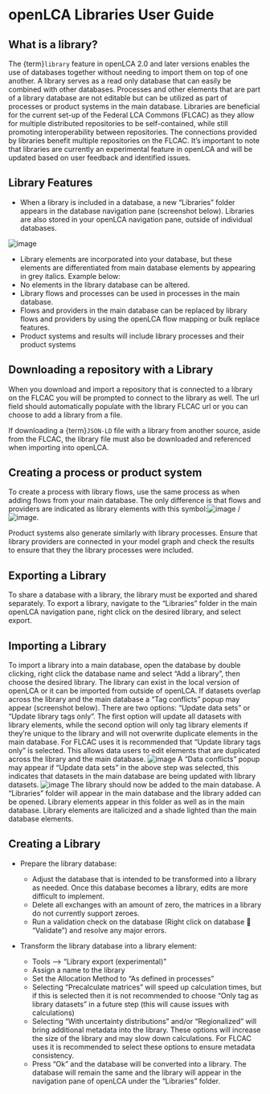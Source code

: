 # openLCA Libraries User Guide
## What is a library?
The {term}`library` feature in openLCA 2.0 and later versions enables the use of databases together without needing to import them on top of one another. A library serves as a read only database that can easily be combined with other databases. Processes and other elements that are part of a library database are not editable but can be utilized as part of processes or product systems in the main database.
Libraries are beneficial for the current set-up of the Federal LCA Commons (FLCAC) as they allow for multiple distributed repositories to be self-contained, while still promoting interoperability between repositories. The connections provided by libraries benefit multiple repositories on the FLCAC. It’s important to note that libraries are currently an experimental feature in openLCA and will be updated based on user feedback and identified issues.

## Library Features

- When a library is included in a database, a new “Libraries” folder appears in the database navigation pane (screenshot below). Libraries are also stored in your openLCA navigation pane, outside of individual databases.

![image](https://github.com/user-attachments/assets/dd3a327b-bc76-4583-bd0f-99993eac768f)
- Library elements are incorporated into your database, but these elements are differentiated from main database elements by appearing in grey italics. Example below:
- No elements in the library database can be altered.
- Library flows and processes can be used in processes in the main database.
- Flows and providers in the main database can be replaced by library flows and providers by using the openLCA flow mapping or bulk replace features.
- Product systems and results will include library processes and their product systems

## Downloading a repository with a Library
When you download and import a repository that is connected to a library on the FLCAC you will be prompted to connect to the library as well. The url field should automatically populate with the library FLCAC url or you can choose to add a library from a file.

If downloading a {term}`JSON-LD` file with a library from another source, aside from the FLCAC, the library file must also be downloaded and referenced when importing into openLCA.  

## Creating a process or product system
To create a process with library flows, use the same process as when adding flows from your main database. The only difference is that flows and providers are indicated as library elements with this symbol:![image](https://github.com/user-attachments/assets/1ed6495f-9e0b-44cd-a3dd-95f7c9c13b91)
  /![image](https://github.com/user-attachments/assets/771adb5d-20fb-430b-b472-be087791dbd3).

Product systems also generate similarly with library processes. Ensure that library providers are connected in your model graph and check the results to ensure that they the library processes were included.

## Exporting a Library
To share a database with a library, the library must be exported and shared separately. To export a library, navigate to the “Libraries” folder in the main openLCA navigation pane, right click on the desired library, and select export.

## Importing a Library
To import a library into a main database, open the database by double clicking, right click the database name and select “Add a library”, then choose the desired library. The library can exist in the local version of openLCA or it can be imported from outside of openLCA.
If datasets overlap across the library and the main database a “Tag conflicts” popup may appear (screenshot below). There are two options: “Update data sets” or “Update library tags only”. The first option will update all datasets with library elements, while the second option will only tag library elements if they’re unique to the library and will not overwrite duplicate elements in the main database. For FLCAC uses it is recommended that “Update library tags only” is selected. This allows data users to edit elements that are duplicated across the library and the main database.
![image](https://github.com/user-attachments/assets/37ed7e8b-729b-4ede-b11e-44b637fc2b96)
A “Data conflicts” popup may appear if “Update data sets” in the above step was selected, this indicates that datasets in the main database are being updated with library datasets.
![image](https://github.com/user-attachments/assets/bddcf416-d384-4335-a1a0-bab51034431f)
The library should now be added to the main database. A “Libraries” folder will appear in the main database and the library added can be opened. Library elements appear in this folder as well as in the main database. Library elements are italicized and a shade lighted than the main database elements.

## Creating a Library
- Prepare the library database:
    - Adjust the database that is intended to be transformed into a library as needed. Once this database becomes a library, edits are more difficult to implement.
    - Delete all exchanges with an amount of zero, the matrices in a library do not currently support zeroes.
    - Run a validation check on the database (Right click on database  “Validate”) and resolve any major errors.

- Transform the library database into a library element:
    - Tools --> “Library export (experimental)”
    - Assign a name to the library
    - Set the Allocation Method to “As defined in processes”
    - Selecting “Precalculate matrices” will speed up calculation times, but if this is selected then it is not recommended to choose “Only tag as library datasets” in a future step (this will cause issues with calculations)
    - Selecting “With uncertainty distributions” and/or “Regionalized” will bring additional metadata into the library. These options will increase the size of the library and may slow down calculations. For FLCAC uses it is recommended to select these options to ensure metadata consistency.
    - Press “Ok” and the database will be converted into a library. The database will remain the same and the library will appear in the navigation pane of openLCA under the “Libraries” folder.
